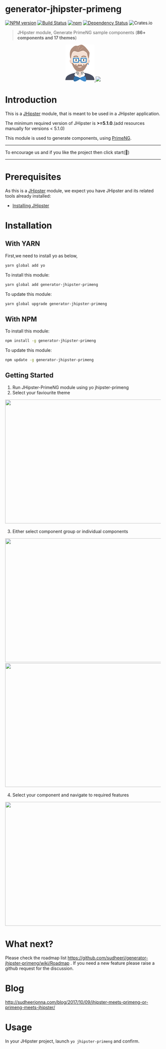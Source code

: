 # generator-jhipster-primeng
[![NPM version][npm-image]][npm-url] [![Build Status][travis-image]][travis-url] <!--[![Coverage Status][coveralls-image]][coveralls-url]--> [![npm](https://img.shields.io/npm/dt/generator-jhipster-primeng.svg)]() [![Dependency Status][daviddm-image]][daviddm-url] ![Crates.io](https://img.shields.io/github/license/mashape/apistatus.svg)
> JHipster module, Generate PrimeNG sample components 
 (**86+ components and 17 themes**)

<div align="center">
  <a href="http://jhipster.github.io">
    <img src="https://raw.githubusercontent.com/jhipster/jhipster.github.io/master/images/logo/logo-jhipster.png">
  </a>
  <a href="https://www.primefaces.org/primeng">
    <img width=120px src="https://pbs.twimg.com/profile_images/782907169414979584/i2fYktgo.jpg">
  </a>
</div>


# Introduction

This is a [JHipster](http://jhipster.github.io/) module, that is meant to be used in a JHipster application.

The minimum required version of JHipster is **>=5.1.0**.(add resources manually for versions < 5.1.0)

This module is used to generate components, using [PrimeNG](https://www.primefaces.org/primeng).

<hr/>

To encourage us and if you like the project then click start(💫)
<hr/> 

# Prerequisites

As this is a [JHipster](http://jhipster.github.io/) module, we expect you have JHipster and its related tools already installed:

- [Installing JHipster](https://jhipster.github.io/installation.html)

# Installation

## With YARN

First,we need to install yo as below,

```bash
yarn global add yo
```

To install this module:

```bash
yarn global add generator-jhipster-primeng
```

To update this module:

```bash
yarn global upgrade generator-jhipster-primeng
```

## With NPM

To install this module:

```bash
npm install -g generator-jhipster-primeng
```

To update this module:

```bash
npm update -g generator-jhipster-primeng
```
## Getting Started

1. Run JHipster-PrimeNG module using yo jhipster-primeng
2. Select your faviourite theme

<div align="center">
    <img src="https://raw.githubusercontent.com/sudheerj/generator-jhipster-primeng/master/images/theme.png" height="400" width="700">
</div>

3. Either select component group or individual components

 <div align="center">
     <img src="https://raw.githubusercontent.com/sudheerj/generator-jhipster-primeng/master/images/groups.png" height="400" width="700">
 </div>
 
 
 <div align="center">
     <img src="https://raw.githubusercontent.com/sudheerj/generator-jhipster-primeng/master/images/components.png" height="400" width="700">
 </div>
 
 4. Select your component and navigate to required features
 
 <div align="center">
     <img src="https://raw.githubusercontent.com/sudheerj/generator-jhipster-primeng/master/images/application.png" height="400" width="700">
 </div>

# What next?
Please check the roadmap list https://github.com/sudheerj/generator-jhipster-primeng/wiki/Roadmap . If you need a new feature please raise a github request for the discussion.

# Blog
http://sudheerjonna.com/blog/2017/10/09/jhipster-meets-primeng-or-primeng-meets-jhipster/

# Usage

In your JHipster project, launch `yo jhipster-primeng` and confirm.

[npm-image]: https://img.shields.io/npm/v/generator-jhipster-primeng.svg
[npm-url]: https://npmjs.org/package/generator-jhipster-primeng
[travis-image]: https://travis-ci.org/sudheerj/generator-jhipster-primeng.svg?branch=master
[travis-url]: https://travis-ci.org/sudheerj/generator-jhipster-primeng
[daviddm-image]: https://david-dm.org/sudheerj/generator-jhipster-primeng.svg?theme=shields.io
[daviddm-url]: https://david-dm.org/sudheerj/generator-jhipster-module
[coveralls-image]: https://coveralls.io/repos/sudheerj/generator-jhipster-primeng/badge.svg?branch=master&service=github
[coveralls-url]: https://coveralls.io/github/sudheerj/generator-jhipster-primeng?branch=master
